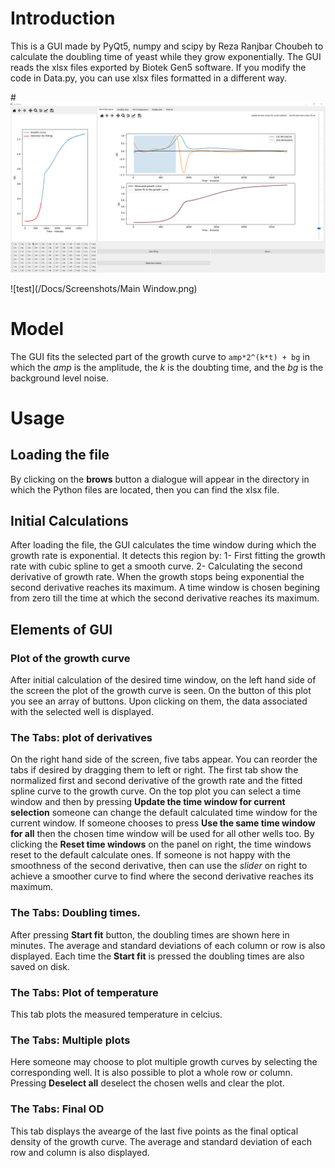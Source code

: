 # Introduction
This is a GUI made by PyQt5, numpy and scipy by Reza Ranjbar Choubeh to calculate the doubling time of yeast while they grow exponentially.
The GUI reads the xlsx files exported by Biotek Gen5 software.
If you modify the code in Data.py, you can use xlsx files formatted in a different way.

#![Screenshot of the GUI](https://github.com/Reza31415/Growth-Rate-Analysis/blob/main/Docs/Screenshots/Main%20Window.png)

![test](/Docs/Screenshots/Main Window.png)

# Model
The GUI fits the selected part of the growth curve to `amp*2^(k*t) + bg` in which the *amp* is the amplitude, the *k* is the doubting time, and the *bg* is the background level noise.
# Usage
## Loading the file
By clicking on the **brows** button a dialogue will appear in the directory in which the Python files are located, then you can find the xlsx file.
## Initial Calculations
After loading the file, the GUI calculates the time window during which the growth rate is exponential. It detects this region by:
1- First fitting the growth rate with cubic spline to get a smooth curve.
2- Calculating the second derivative of growth rate. When the growth stops being exponential the second derivative reaches its maximum. A time window is chosen begining from zero till the time at which the second derivative reaches its maximum.
## Elements of GUI
### Plot of the growth curve
After initial calculation of the desired time window, on the left hand side of the screen the plot of the growth curve is seen. On the button of this plot you see an array of buttons. Upon clicking on them, the data associated with the selected well is displayed.
### The Tabs: plot of derivatives
On the right hand side of the screen, five tabs appear. You can reorder the tabs if desired by dragging them to left or right.
The first tab show the normalized first and second derivative of the growth rate and the fitted spline curve to the growth curve. On the top plot you can select a time window and then by pressing **Update the time window for current selection** someone can change the default calculated time window for the current window. If someone chooses to press **Use the same time window for all** then the chosen time window will be used for all other wells too.
By clicking the **Reset time windows** on the panel on right, the time windows reset to the default calculate ones. If someone is not happy with the smoothness of the second derivative, then can use the *slider* on right to achieve a smoother curve to find where the second derivative reaches its maximum. 
### The Tabs: Doubling times.
After pressing **Start fit** button, the doubling times are shown here in minutes. The average and standard deviations of each column or row is also displayed. Each time the **Start fit** is pressed the doubling times are also saved on disk.
### The Tabs: Plot of temperature
This tab plots the measured temperature in celcius.
### The Tabs: Multiple plots
Here someone may choose to plot multiple growth curves by selecting the corresponding well. It is also possible to plot a whole row or column. Pressing **Deselect all** deselect the chosen wells and clear the plot.
### The Tabs: Final OD
This tab displays the avearge of the last five points as the final optical density of the growth curve. The average and standard deviation of each row and column is also displayed.



